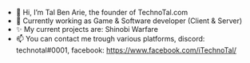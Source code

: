 - 👋 Hi, I’m Tal Ben Arie, the founder of TechnoTal.com
- 💞️ Currently working as Game & Software developer (Client & Server)
- ✨ My current projects are: Shinobi Warfare
- 📫 You can contact me trough various platforms, discord: technotal#0001, facebook: https://www.facebook.com/iTechnoTal/


<!---
talbenarie/talbenarie is a ✨ special ✨ repository because its `README.md` (this file) appears on your GitHub profile.
You can click the Preview link to take a look at your changes.
--->
